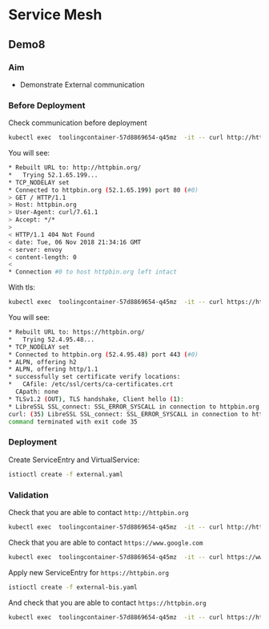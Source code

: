 # Service Mesh

## Demo8

### Aim

- Demonstrate External communication

### Before Deployment

Check communication before deployment

```sh
kubectl exec  toolingcontainer-57d8869654-q45mz  -it -- curl http://httpbin.org -vvv
```

You will see:

```sh
* Rebuilt URL to: http://httpbin.org/
*   Trying 52.1.65.199...
* TCP_NODELAY set
* Connected to httpbin.org (52.1.65.199) port 80 (#0)
> GET / HTTP/1.1
> Host: httpbin.org
> User-Agent: curl/7.61.1
> Accept: */*
>
< HTTP/1.1 404 Not Found
< date: Tue, 06 Nov 2018 21:34:16 GMT
< server: envoy
< content-length: 0
<
* Connection #0 to host httpbin.org left intact
```

With tls:

```sh
kubectl exec  toolingcontainer-57d8869654-q45mz  -it -- curl https://httpbin.org -vvv
```

You will see:

```sh
* Rebuilt URL to: https://httpbin.org/
*   Trying 52.4.95.48...
* TCP_NODELAY set
* Connected to httpbin.org (52.4.95.48) port 443 (#0)
* ALPN, offering h2
* ALPN, offering http/1.1
* successfully set certificate verify locations:
*   CAfile: /etc/ssl/certs/ca-certificates.crt
  CApath: none
* TLSv1.2 (OUT), TLS handshake, Client hello (1):
* LibreSSL SSL_connect: SSL_ERROR_SYSCALL in connection to httpbin.org:443
curl: (35) LibreSSL SSL_connect: SSL_ERROR_SYSCALL in connection to httpbin.org:443
command terminated with exit code 35
```

### Deployment

Create ServiceEntry and VirtualService:

```sh
istioctl create -f external.yaml
```

### Validation

Check that you are able to contact `http://httpbin.org`

```sh
kubectl exec  toolingcontainer-57d8869654-q45mz  -it -- curl http://httpbin.org -vvv
```

Check that you are able to contact `https://www.google.com`

```sh
kubectl exec  toolingcontainer-57d8869654-q45mz  -it -- curl https://www.google.com -vvv
```

Apply new ServiceEntry for `https://httpbin.org`

```sh
istioctl create -f external-bis.yaml
```

And check that you are able to contact `https://httpbin.org`

```sh
kubectl exec  toolingcontainer-57d8869654-q45mz  -it -- curl https://httpbin.org -vvv
```